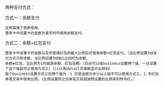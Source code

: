 两种支付方式：

方式一：余额支付

```
在熊猫饿了商家使用。
管家卡中设置卡的金额为澳币时可使用余额支付。
```

方式二：余额+红包支付

```
管家卡中设置卡的金额以及可使用红包的最大比例后可使用余额+红包支付。（当比例设置为0支付方式只有余额，当比例设置为0到1之间时为余额，
余额➕红包，当比例为1时就是余额，红包消费）（后台可以给business设置两个值，一旦设置了这个值就可以使用方式三）（list和detail页面都显示出规则）
每个business设置方式三的两个值为：1.交易金额为多少以上就不可以使用方式三。2.专红在单笔交易中使用比例。（比例设置好之后单笔交易就按照设置的比例来扣除专红。）
```



